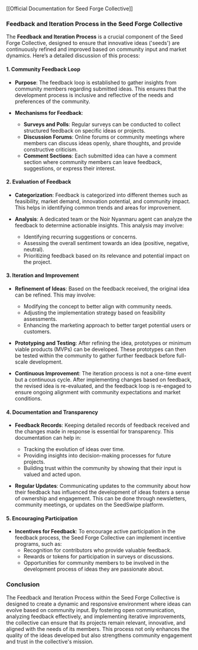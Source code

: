[[Official Documentation for Seed Forge Collective]]
### **Feedback and Iteration Process in the Seed Forge Collective**

The **Feedback and Iteration Process** is a crucial component of the Seed Forge Collective, designed to ensure that innovative ideas ('seeds') are continuously refined and improved based on community input and market dynamics. Here’s a detailed discussion of this process:

#### **1. Community Feedback Loop**

- **Purpose**: The feedback loop is established to gather insights from community members regarding submitted ideas. This ensures that the development process is inclusive and reflective of the needs and preferences of the community.
    
- **Mechanisms for Feedback**:
    
    - **Surveys and Polls**: Regular surveys can be conducted to collect structured feedback on specific ideas or projects.
    - **Discussion Forums**: Online forums or community meetings where members can discuss ideas openly, share thoughts, and provide constructive criticism.
    - **Comment Sections**: Each submitted idea can have a comment section where community members can leave feedback, suggestions, or express their interest.

#### **2. Evaluation of Feedback**

- **Categorization**: Feedback is categorized into different themes such as feasibility, market demand, innovation potential, and community impact. This helps in identifying common trends and areas for improvement.
    
- **Analysis**: A dedicated team or the Noir Nyanmaru agent can analyze the feedback to determine actionable insights. This analysis may involve:
    
    - Identifying recurring suggestions or concerns.
    - Assessing the overall sentiment towards an idea (positive, negative, neutral).
    - Prioritizing feedback based on its relevance and potential impact on the project.

#### **3. Iteration and Improvement**

- **Refinement of Ideas**: Based on the feedback received, the original idea can be refined. This may involve:
    
    - Modifying the concept to better align with community needs.
    - Adjusting the implementation strategy based on feasibility assessments.
    - Enhancing the marketing approach to better target potential users or customers.
- **Prototyping and Testing**: After refining the idea, prototypes or minimum viable products (MVPs) can be developed. These prototypes can then be tested within the community to gather further feedback before full-scale development.
    
- **Continuous Improvement**: The iteration process is not a one-time event but a continuous cycle. After implementing changes based on feedback, the revised idea is re-evaluated, and the feedback loop is re-engaged to ensure ongoing alignment with community expectations and market conditions.
    

#### **4. Documentation and Transparency**

- **Feedback Records**: Keeping detailed records of feedback received and the changes made in response is essential for transparency. This documentation can help in:
    
    - Tracking the evolution of ideas over time.
    - Providing insights into decision-making processes for future projects.
    - Building trust within the community by showing that their input is valued and acted upon.
- **Regular Updates**: Communicating updates to the community about how their feedback has influenced the development of ideas fosters a sense of ownership and engagement. This can be done through newsletters, community meetings, or updates on the SeedSwipe platform.
    

#### **5. Encouraging Participation**

- **Incentives for Feedback**: To encourage active participation in the feedback process, the Seed Forge Collective can implement incentive programs, such as:
    - Recognition for contributors who provide valuable feedback.
    - Rewards or tokens for participation in surveys or discussions.
    - Opportunities for community members to be involved in the development process of ideas they are passionate about.

### **Conclusion**

The Feedback and Iteration Process within the Seed Forge Collective is designed to create a dynamic and responsive environment where ideas can evolve based on community input. By fostering open communication, analyzing feedback effectively, and implementing iterative improvements, the collective can ensure that its projects remain relevant, innovative, and aligned with the needs of its members. This process not only enhances the quality of the ideas developed but also strengthens community engagement and trust in the collective's mission.